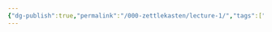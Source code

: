 ```yaml
---
{"dg-publish":true,"permalink":"/000-zettlekasten/lecture-1/","tags":["university","#lecture"],"created":"2024-07-25T12:05:19.159-07:00","updated":"2024-07-25T12:06:03.621-07:00"}
---
```


